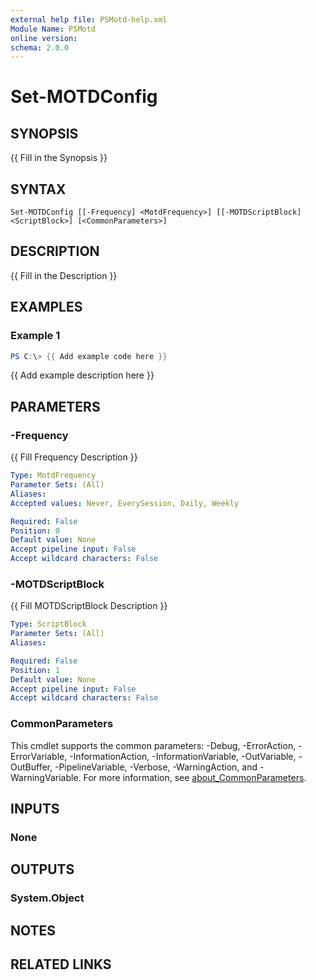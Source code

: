```yaml
---
external help file: PSMotd-help.xml
Module Name: PSMotd
online version:
schema: 2.0.0
---
```


# Set-MOTDConfig

## SYNOPSIS
{{ Fill in the Synopsis }}

## SYNTAX

```
Set-MOTDConfig [[-Frequency] <MotdFrequency>] [[-MOTDScriptBlock] <ScriptBlock>] [<CommonParameters>]
```

## DESCRIPTION
{{ Fill in the Description }}

## EXAMPLES

### Example 1
```powershell
PS C:\> {{ Add example code here }}
```

{{ Add example description here }}

## PARAMETERS

### -Frequency
{{ Fill Frequency Description }}

```yaml
Type: MotdFrequency
Parameter Sets: (All)
Aliases:
Accepted values: Never, EverySession, Daily, Weekly

Required: False
Position: 0
Default value: None
Accept pipeline input: False
Accept wildcard characters: False
```

### -MOTDScriptBlock
{{ Fill MOTDScriptBlock Description }}

```yaml
Type: ScriptBlock
Parameter Sets: (All)
Aliases:

Required: False
Position: 1
Default value: None
Accept pipeline input: False
Accept wildcard characters: False
```

### CommonParameters
This cmdlet supports the common parameters: -Debug, -ErrorAction, -ErrorVariable, -InformationAction, -InformationVariable, -OutVariable, -OutBuffer, -PipelineVariable, -Verbose, -WarningAction, and -WarningVariable. For more information, see [about_CommonParameters](http://go.microsoft.com/fwlink/?LinkID=113216).

## INPUTS

### None

## OUTPUTS

### System.Object
## NOTES

## RELATED LINKS

